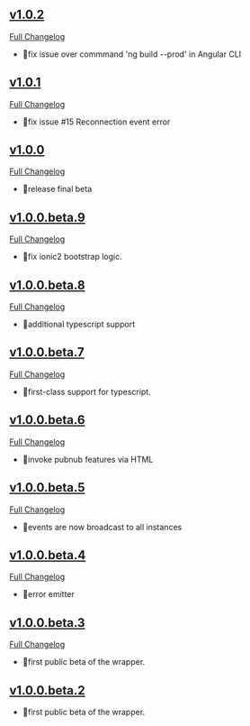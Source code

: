 ## [v1.0.2](https://github.com/pubnub/pubnub-angular2/tree/v1.0.2)


  [Full Changelog](https://github.com/pubnub/pubnub-angular2/compare/v1.0.1...v1.0.2)

- 🌟fix issue over commmand 'ng build --prod' in Angular CLI




## [v1.0.1](https://github.com/pubnub/pubnub-angular2/tree/v1.0.1)


  [Full Changelog](https://github.com/pubnub/pubnub-angular2/compare/v1.0.0...v1.0.1)

- 🌟fix issue #15 Reconnection event error




## [v1.0.0](https://github.com/pubnub/pubnub-angular2/tree/v1.0.0)


  [Full Changelog](https://github.com/pubnub/pubnub-angular2/compare/v1.0.0.beta.9...v1.0.0)

- 🌟release final beta




## [v1.0.0.beta.9](https://github.com/pubnub/pubnub-angular2/tree/v1.0.0.beta.9)


  [Full Changelog](https://github.com/pubnub/pubnub-angular2/compare/v1.0.0.beta.8...v1.0.0.beta.9)

- 🌟fix ionic2 bootstrap logic.




## [v1.0.0.beta.8](https://github.com/pubnub/pubnub-angular2/tree/v1.0.0.beta.8)


  [Full Changelog](https://github.com/pubnub/pubnub-angular2/compare/v1.0.0.beta.7...v1.0.0.beta.8)

- 🌟additional typescript support




## [v1.0.0.beta.7](https://github.com/pubnub/pubnub-angular2/tree/v1.0.0.beta.7)


  [Full Changelog](https://github.com/pubnub/pubnub-angular2/compare/v1.0.0.beta.6...v1.0.0.beta.7)

- 🌟first-class support for typescript.




## [v1.0.0.beta.6](https://github.com/pubnub/pubnub-angular2/tree/v1.0.0.beta.6)


  [Full Changelog](https://github.com/pubnub/pubnub-angular2/compare/v1.0.0.beta.5...v1.0.0.beta.6)

- 🌟invoke pubnub features via HTML




## [v1.0.0.beta.5](https://github.com/pubnub/pubnub-angular2/tree/v1.0.0.beta.5)


  [Full Changelog](https://github.com/pubnub/pubnub-angular2/compare/v1.0.0.beta.4...v1.0.0.beta.5)

- 🌟events are now broadcast to all instances




## [v1.0.0.beta.4](https://github.com/pubnub/pubnub-angular2/tree/v1.0.0.beta.4)


  [Full Changelog](https://github.com/pubnub/pubnub-angular2/compare/v1.0.0.beta.3...v1.0.0.beta.4)

- 🌟error emitter




## [v1.0.0.beta.3](https://github.com/pubnub/pubnub-angular2/tree/v1.0.0.beta.3)


  [Full Changelog](https://github.com/pubnub/pubnub-angular2/compare/v1.0.0.beta.2...v1.0.0.beta.3)

- 🌟first public beta of the wrapper.




## [v1.0.0.beta.2](https://github.com/pubnub/pubnub-angular2/tree/v1.0.0.beta.2)



- 🌟first public beta of the wrapper.



